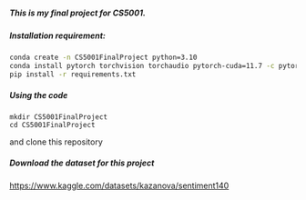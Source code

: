 ##### This is my final project for CS5001.
##### Installation requirement:
```bash
conda create -n CS5001FinalProject python=3.10
conda install pytorch torchvision torchaudio pytorch-cuda=11.7 -c pytorch -c nvidia
pip install -r requirements.txt
```

##### Using the code
```console
mkdir CS5001FinalProject
cd CS5001FinalProject
```
and clone this repository

##### Download the dataset for this project
https://www.kaggle.com/datasets/kazanova/sentiment140
